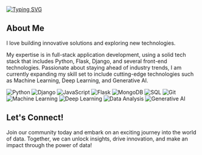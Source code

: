 <p>
  <a href="https://git.io/typing-svg"><img src="https://readme-typing-svg.demolab.com?font=Fira+Code&pause=1000&color=F7502F&width=435&lines=Hello%2C+I'm+Muthuraja+Data+Enthusiasts!+%F0%9F%93%8A%F0%9F%9A%80" alt="Typing SVG" /></a>
</p>

## About Me
I love building innovative solutions and exploring new technologies.

My expertise is in full-stack application development, using a solid tech
stack that includes Python, Flask, Django, and several front-end technologies. Passionate about staying ahead of industry
trends, I am currently expanding my skill set to include cutting-edge technologies such as Machine Learning, Deep
Learning, and Generative AI.

<!-- Skills -->
<p>
 <img alt="Python" src="https://img.shields.io/badge/-Python-3776AB?style=flat-square&logo=python&logoColor=white" />
 <img alt="Django" src="https://img.shields.io/badge/-Django-092E20?style=flat-square&logo=django&logoColor=white" />
 <img alt="JavaScript" src="https://img.shields.io/badge/-JavaScript-F7DF1E?style=flat-square&logo=javascript&logoColor=black" />
 <img alt="Flask" src="https://img.shields.io/badge/-Flask-000000?style=flat-square&logo=flask&logoColor=white" />
 <img alt="MongoDB" src="https://img.shields.io/badge/-MongoDB-47A248?style=flat-square&logo=mongodb&logoColor=white" />
 <img alt="SQL" src="https://img.shields.io/badge/-SQL-4479A1?style=flat-square&logo=postgresql&logoColor=white" />
 <img alt="Git" src="https://img.shields.io/badge/-Git-F05032?style=flat-square&logo=git&logoColor=white" />
 <img alt="Machine Learning" src="https://img.shields.io/badge/-Machine%20Learning-F9A825?style=flat-square&logo=pytorch&logoColor=white" />
 <img alt="Deep Learning" src="https://img.shields.io/badge/-Deep%20Learning-FF6F00?style=flat-square&logo=tensorflow&logoColor=white" />
 <img alt="Data Analysis" src="https://img.shields.io/badge/-Data%20Analysis-339933?style=flat-square&logo=numpy&logoColor=white" />
 <img alt="Generative AI" src="https://img.shields.io/badge/-Generative%20AI-FF69B4?style=flat-square&logo=openai&logoColor=white" />
</p>
<!--/Skills-->

## Let's Connect!
Join our community today and embark on an exciting journey into the world of data. Together, we can unlock insights, drive innovation, and make an impact through the power of data!

